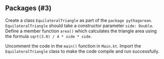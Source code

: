 ## Packages (#3)

Create a class `EquilateralTriangle` as part of the `package pythagorean`.
`EquilateralTriangle` should take a constructor parameter `side: Double`. Define
a member function `area()` which calculates the triangle area using the formula
`sqrt(3.0) / 4 * side * side`.

Uncomment the code in the `main()` function in `Main.kt`. Import the
`EquilateralTriangle` class to make the code compile and run successfully.